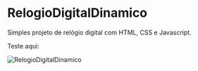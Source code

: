 # RelogioDigitalDinamico
Simples projeto de relógio digital com HTML, CSS e Javascript. 

Teste aqui: 


![RelogioDigitalDinamico](https://user-images.githubusercontent.com/65515537/176938304-a5cd1ba0-b87c-4279-85fb-c78fcfa0323b.gif)
